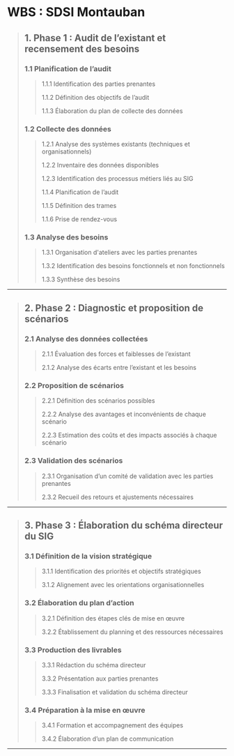 # WBS : SDSI Montauban

> ## 1. Phase 1 : Audit de l’existant et recensement des besoins
>
> ### 1.1 Planification de l’audit
>
> > 1.1.1 Identification des parties prenantes
> >
> > 1.1.2 Définition des objectifs de l’audit
> >
> > 1.1.3 Élaboration du plan de collecte des données
>
> ### 1.2 Collecte des données
>
> > 1.2.1 Analyse des systèmes existants (techniques et organisationnels)
> >
> > 1.2.2 Inventaire des données disponibles
> >
> > 1.2.3 Identification des processus métiers liés au SIG
> >
> > 1.1.4 Planification de l’audit
> >
> > 1.1.5 Définition des trames
> >
> > 1.1.6 Prise de rendez-vous
>
> ### 1.3 Analyse des besoins
>
> > 1.3.1 Organisation d'ateliers avec les parties prenantes
> >
> > 1.3.2 Identification des besoins fonctionnels et non fonctionnels
> >
> > 1.3.3 Synthèse des besoins

---

> ## 2. Phase 2 : Diagnostic et proposition de scénarios
>
> ### 2.1 Analyse des données collectées
>
> > 2.1.1 Évaluation des forces et faiblesses de l’existant
> >
> > 2.1.2 Analyse des écarts entre l’existant et les besoins
>
> ### 2.2 Proposition de scénarios
>
> > 2.2.1 Définition des scénarios possibles
> >
> > 2.2.2 Analyse des avantages et inconvénients de chaque scénario
> >
> > 2.2.3 Estimation des coûts et des impacts associés à chaque scénario
>
> ### 2.3 Validation des scénarios
>
> > 2.3.1 Organisation d’un comité de validation avec les parties prenantes
> >
> > 2.3.2 Recueil des retours et ajustements nécessaires

---

> ## 3. Phase 3 : Élaboration du schéma directeur du SIG
>
> ### 3.1 Définition de la vision stratégique
>
> > 3.1.1 Identification des priorités et objectifs stratégiques
> >
> > 3.1.2 Alignement avec les orientations organisationnelles
>
> ### 3.2 Élaboration du plan d’action
>
> > 3.2.1 Définition des étapes clés de mise en œuvre
> >
> > 3.2.2 Établissement du planning et des ressources nécessaires
>
> ### 3.3 Production des livrables
>
> > 3.3.1 Rédaction du schéma directeur
> >
> > 3.3.2 Présentation aux parties prenantes
> >
> > 3.3.3 Finalisation et validation du schéma directeur
>
> ### 3.4 Préparation à la mise en œuvre
>
> > 3.4.1 Formation et accompagnement des équipes
> >
> > 3.4.2 Élaboration d’un plan de communication

---
